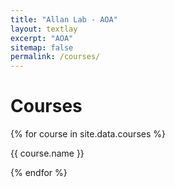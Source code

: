 ```yaml
---
title: "Allan Lab - AOA"
layout: textlay
excerpt: "AOA"
sitemap: false
permalink: /courses/
---
```


# Courses
{% for course in site.data.courses %}

<div class="col-sm-12 clearfix">
  {{ course.name }}
</div>

{% endfor %}
